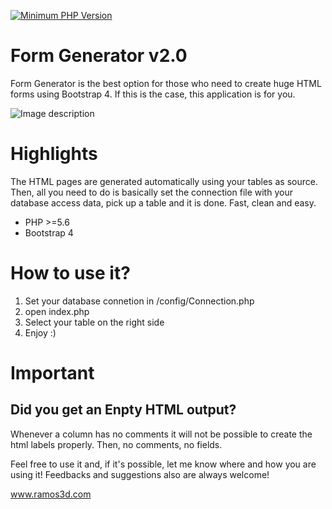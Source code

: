 [![Minimum PHP Version](https://img.shields.io/badge/php-%3E%3D%205.6-8892BF.svg?style=flat-circle)](https://php.net/)

# Form Generator v2.0
Form Generator is the best option for those who need to create huge HTML forms using Bootstrap 4. If this is the case, this application is for you.


![Image description](https://ramos3d.com/img/formGenerator2.png)


# Highlights

The HTML pages are generated automatically using your tables as source. Then, all you need to do is basically set the connection file with your database access data, pick up a table and it is done. Fast, clean and easy.
* PHP >=5.6
* Bootstrap 4




# How to use it?
 1. Set your database connetion in /config/Connection.php
 2. open index.php
 3. Select your table on the right side
 4. Enjoy :)


# Important
## Did you get an Enpty HTML output?
Whenever a column has no comments it will not be possible to create the html labels properly. 
Then, no comments, no fields.

Feel free to use it and, if it's possible, let me know where and how you are using it!
Feedbacks and suggestions also are always welcome!

www.ramos3d.com

